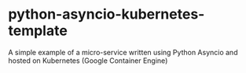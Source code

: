 # python-asyncio-kubernetes-template
A simple example of a micro-service written using Python Asyncio and hosted on Kubernetes (Google Container Engine)

